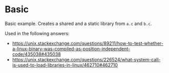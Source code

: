 # Basic

Basic example. Creates a shared and a static library from `a.c` and `b.c`.

Used in the following answers:

- https://unix.stackexchange.com/questions/89211/how-to-test-whether-a-linux-binary-was-compiled-as-position-independent-code/435038#435038
- https://unix.stackexchange.com/questions/226524/what-system-call-is-used-to-load-libraries-in-linux/462710#462710
